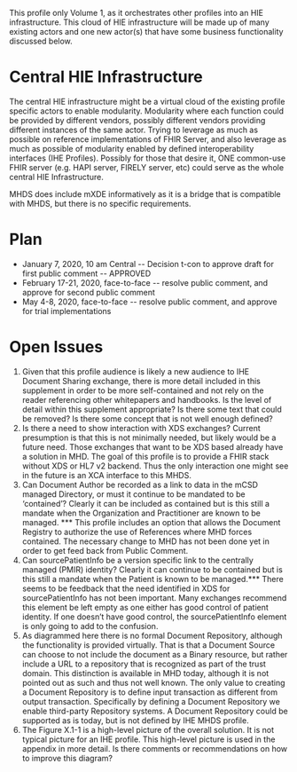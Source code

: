 This profile only Volume 1, as it orchestrates other profiles into an HIE infrastructure.   This cloud of HIE infrastructure will be made up of many existing actors and one new actor(s) that have some business functionality discussed below. 

# Central HIE Infrastructure 
The central HIE infrastructure might be a virtual cloud of the existing profile specific actors to enable modularity. Modularity where each function could be provided by different vendors, possibly different vendors providing different instances of the same actor. Trying to leverage as much as possible on reference implementations of FHIR Server, and also leverage as much as possible of modularity enabled by defined interoperability interfaces (IHE Profiles). Possibly for those that desire it, ONE common-use FHIR server (e.g. HAPI server, FIRELY server, etc) could serve as the whole central HIE Infrastructure. 

MHDS does include mXDE informatively as it is a bridge that is compatible with MHDS, but there is no specific requirements.

# Plan
* January 7, 2020, 10 am Central -- Decision t-con to approve draft for first public comment -- APPROVED
* February 17-21, 2020, face-to-face -- resolve public comment, and approve for second public comment
* May 4-8, 2020, face-to-face -- resolve public comment, and approve for trial implementations

# Open Issues

1.	Given that this profile audience is likely a new audience to IHE Document Sharing exchange, there is more detail included in this supplement in order to be more self-contained and not rely on the reader referencing other whitepapers and handbooks. Is the level of detail within this supplement appropriate? Is there some text that could be removed? Is there some concept that is not well enough defined?
2.	Is there a need to show interaction with XDS exchanges? Current presumption is that this is not minimally needed, but likely would be a future need. Those exchanges that want to be XDS based already have a solution in MHD. The goal of this profile is to provide a FHIR stack without XDS or HL7 v2 backend.  Thus the only interaction one might see in the future is an XCA interface to this MHDS.
3.	Can Document Author be recorded as a link to data in the mCSD managed Directory, or must it continue to be mandated to be ‘contained’? Clearly it can be included as contained but is this still a mandate when the Organization and Practitioner are known to be managed. ***	This profile includes an option that allows the Document Registry to authorize the use of References where MHD forces contained. The necessary change to MHD has not been done yet in order to get feed back from Public Comment.
4.	Can sourcePatientInfo be a version specific link to the centrally managed (PMIR) identity? Clearly it can continue to be contained but is this still a mandate when the Patient is known to be managed.***	There seems to be feedback that the need identified in XDS for sourcePatientInfo has not been important. Many exchanges recommend this element be left empty as one either has good control of patient identity. If one doesn’t have good control, the sourcePatientInfo element is only going to add to the confusion.
5.	As diagrammed here there is no formal Document Repository, although the functionality is provided virtually. That is that a Document Source can choose to not include the document as a Binary resource, but rather include a URL to a repository that is recognized as part of the trust domain. This distinction is available in MHD today, although it is not pointed out as such and thus not well known.  The only value to creating a Document Repository is to define input transaction as different from output transaction. Specifically by defining a Document Repository we enable third-party Repository systems. A Document Repository could be supported as is today, but is not defined by IHE MHDS profile. 
6.	The Figure X.1-1 is a high-level picture of the overall solution. It is not typical picture for an IHE profile. This high-level picture is used in the appendix in more detail. Is there comments or recommendations on how to improve this diagram?
